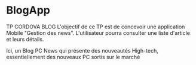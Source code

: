 # BlogApp

TP CORDOVA BLOG
L'objectif de ce TP est de concevoir une application Mobile "Gestion des news".
L'utilisateur pourra consulter une liste d'article et leurs détails.

Ici, un Blog PC News qui présente des nouveautés High-tech, essentiellement des nouveaux PC sortis sur le marché
